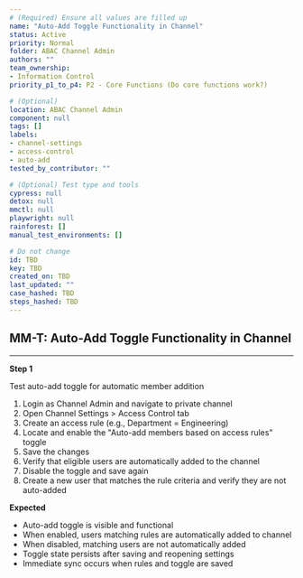 ```yaml
---
# (Required) Ensure all values are filled up
name: "Auto-Add Toggle Functionality in Channel"
status: Active
priority: Normal
folder: ABAC Channel Admin
authors: ""
team_ownership:
- Information Control
priority_p1_to_p4: P2 - Core Functions (Do core functions work?)

# (Optional)
location: ABAC Channel Admin
component: null
tags: []
labels:
- channel-settings
- access-control
- auto-add
tested_by_contributor: ""

# (Optional) Test type and tools
cypress: null
detox: null
mmctl: null
playwright: null
rainforest: []
manual_test_environments: []

# Do not change
id: TBD
key: TBD
created_on: TBD
last_updated: ""
case_hashed: TBD
steps_hashed: TBD
---
```


<!-- (Auto-generated) Based on frontmatter's "key" and "name" -->

## MM-T: Auto-Add Toggle Functionality in Channel

---

**Step 1**

Test auto-add toggle for automatic member addition

1. Login as Channel Admin and navigate to private channel
2. Open Channel Settings > Access Control tab
3. Create an access rule (e.g., Department = Engineering)
4. Locate and enable the "Auto-add members based on access rules" toggle
5. Save the changes
6. Verify that eligible users are automatically added to the channel
7. Disable the toggle and save again
8. Create a new user that matches the rule criteria and verify they are not auto-added

**Expected**

- Auto-add toggle is visible and functional
- When enabled, users matching rules are automatically added to channel
- When disabled, matching users are not automatically added
- Toggle state persists after saving and reopening settings
- Immediate sync occurs when rules and toggle are saved

